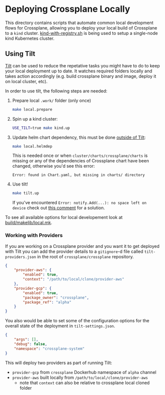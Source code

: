 # Deploying Crossplane Locally

This directory contains scripts that automate common local development flows for
Crossplane, allowing you to deploy your local build of Crossplane to a `kind`
cluster. [kind-with-registry.sh] is being used to setup a single-node
kind Kubernetes cluster.

## Using Tilt

[Tilt] can be used to reduce the repetative tasks you might have to do to keep your
local deployment up to date. It watches required folders locally and takes action
accordingly (e.g. build crossplane binary and image, deploy it on local cluster, etc).

In order to use tilt, the following steps are needed:

1. Prepare local `.work/` folder (only once)

   ```sh
   make local.prepare
   ```

2. Spin up a kind cluster:

    ```sh
    USE_TILT=true make kind.up
    ```

3. Update helm chart dependency, this must be done [outside of Tilt]:

    ```sh
    make local.helmdep
    ```

    This is needed once or when `cluster/charts/crossplane/charts` is missing or any of the
    dependencies of Crossplane chart have been changed, otherwise you'd see this error:

    ```text
    Error: found in Chart.yaml, but missing in charts/ directory
    ```

4. Use tilt!

    ```sh
    make tilt.up
    ```

    If you've encountered `Error: notify.Add(...): no space left on device` check out
    [this comment] for a solution.

To see all available options for local developement look at [build/makelib/local.mk].

### Working with Providers

If you are working on a Crossplane provider and you want it to get deployed with Tilt
you can add the provider details to a `gitignore`-d file called `tilt-providers.json`
in the root of `crossplane/crossplane` repository.

```json
{
    "provider-aws": {
        "enabled": true,
        "context": "/path/to/local/clone/provider-aws"
    },
    "provider-gcp": {
        "enabled": true,
        "package_owner": "crossplane",
        "package_ref": "alpha"
    }
}
```

You also would be able to set some of the configuration options for the overall state of the deployment in `tilt-settings.json`.

```json
{
    "args": [],
    "debug": false,
    "namespace": "crossplane-system"
}
```

This will deploy two providers as part of running Tilt:

- `provider-gcp` from `crossplane` Dockerhub namespace of `alpha` channel
- `provider-aws` built locally from `/path/to/local/clone/provider-aws`
  - note that `context` can also be relative to crossplane local cloned folder

[kind-with-registry.sh]: ./kind-with-registry.sh
[Tilt]: https://tilt.dev
[outside of Tilt]: https://docs.tilt.dev/helm.html#sub-charts-and-requirementstxt
[this comment]: https://github.com/tilt-dev/tilt/issues/2079#issuecomment-632226113
[build/makelib/local.mk]: build/makelib/local.mk
